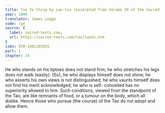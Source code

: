 ```yaml
---
title: Tao Te Ching by Lao-tzu (excerpted from Volume 39 of the Sacred Books of the East.)
year: 1890
translator: James Legge
code: lge
source: {
  label: sacred-texts.com,
  url: https://sacred-texts.com/tao/taote.htm
}
isbn: 978-1402185915
part: 1
chapter: 24
---
```

He who stands on his tiptoes does not stand firm; he who stretches
his legs does not walk (easily). (So), he who displays himself does
not shine; he who asserts his own views is not distinguished; he who
vaunts himself does not find his merit acknowledged; he who is self-
conceited has no superiority allowed to him. Such conditions, viewed
from the standpoint of the Tao, are like remnants of food, or a tumour
on the body, which all dislike. Hence those who pursue (the course)
of the Tao do not adopt and allow them.
